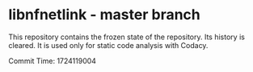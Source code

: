 # libnfnetlink - master branch

This repository contains the frozen state of the repository.
Its history is cleared. It is used only for static code
analysis with Codacy.

Commit Time: 1724119004